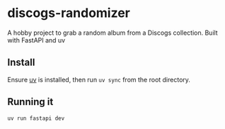 # discogs-randomizer

A hobby project to grab a random album from a Discogs collection. Built with FastAPI and uv

## Install

Ensure [uv](https://docs.astral.sh/uv/) is installed, then run `uv sync` from the root directory.

## Running it

`uv run fastapi dev`


